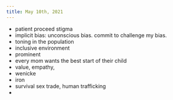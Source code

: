 ```yaml
---
title: May 10th, 2021
---
```


- patient proceed stigma
- implicit bias: unconscious bias. commit to challenge my bias.
- toning in the population
- inclusive environment
- prominent
- every mom wants the best start of their child
- value, empathy,
- wenicke
- iron
- survival sex trade, human trafficking
-